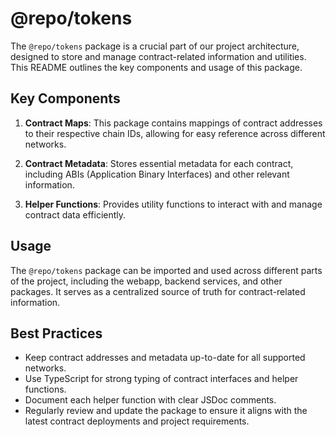 # @repo/tokens

The `@repo/tokens` package is a crucial part of our project architecture, designed to store and manage contract-related information and utilities. This README outlines the key components and usage of this package.

## Key Components

1. **Contract Maps**: This package contains mappings of contract addresses to their respective chain IDs, allowing for easy reference across different networks.

2. **Contract Metadata**: Stores essential metadata for each contract, including ABIs (Application Binary Interfaces) and other relevant information.

3. **Helper Functions**: Provides utility functions to interact with and manage contract data efficiently.

## Usage

The `@repo/tokens` package can be imported and used across different parts of the project, including the webapp, backend services, and other packages. It serves as a centralized source of truth for contract-related information.

## Best Practices

- Keep contract addresses and metadata up-to-date for all supported networks.
- Use TypeScript for strong typing of contract interfaces and helper functions.
- Document each helper function with clear JSDoc comments.
- Regularly review and update the package to ensure it aligns with the latest contract deployments and project requirements.

